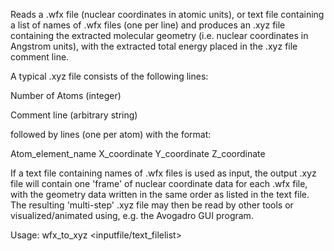 Reads a  .wfx file (nuclear coordinates in atomic units), or text file containing a list of names of .wfx files (one per line) and produces 
an .xyz file containing the extracted molecular geometry (i.e. nuclear coordinates in Angstrom units), with the extracted total energy placed in the
.xyz file comment line.


A typical .xyz file consists of the following lines:

Number of Atoms (integer)

Comment line (arbitrary string)




followed by lines (one per atom) with the format:




Atom_element_name  X_coordinate  Y_coordinate  Z_coordinate




If a text file containing names of .wfx files is used as input, the output .xyz file will contain one 'frame' of nuclear coordinate data for each
.wfx file, with the geometry data written in the same order as listed in the text file. The resulting 'multi-step' .xyz file may then be read by other tools or 
visualized/animated using, e.g. the Avogadro GUI program. 


Usage: wfx_to_xyz <inputfile/text_filelist> <output XYZ file name>


